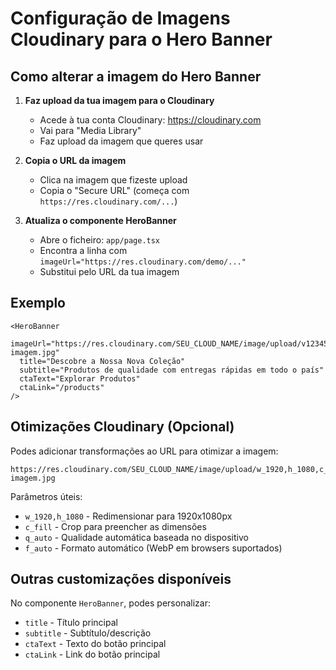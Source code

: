 # Configuração de Imagens Cloudinary para o Hero Banner

## Como alterar a imagem do Hero Banner

1. **Faz upload da tua imagem para o Cloudinary**
   - Acede à tua conta Cloudinary: https://cloudinary.com
   - Vai para "Media Library"
   - Faz upload da imagem que queres usar

2. **Copia o URL da imagem**
   - Clica na imagem que fizeste upload
   - Copia o "Secure URL" (começa com `https://res.cloudinary.com/...`)

3. **Atualiza o componente HeroBanner**
   - Abre o ficheiro: `app/page.tsx`
   - Encontra a linha com `imageUrl="https://res.cloudinary.com/demo/..."`
   - Substitui pelo URL da tua imagem

## Exemplo

```tsx
<HeroBanner
  imageUrl="https://res.cloudinary.com/SEU_CLOUD_NAME/image/upload/v1234567890/sua-imagem.jpg"
  title="Descobre a Nossa Nova Coleção"
  subtitle="Produtos de qualidade com entregas rápidas em todo o país"
  ctaText="Explorar Produtos"
  ctaLink="/products"
/>
```

## Otimizações Cloudinary (Opcional)

Podes adicionar transformações ao URL para otimizar a imagem:

```
https://res.cloudinary.com/SEU_CLOUD_NAME/image/upload/w_1920,h_1080,c_fill,q_auto,f_auto/v1234567890/sua-imagem.jpg
```

Parâmetros úteis:
- `w_1920,h_1080` - Redimensionar para 1920x1080px
- `c_fill` - Crop para preencher as dimensões
- `q_auto` - Qualidade automática baseada no dispositivo
- `f_auto` - Formato automático (WebP em browsers suportados)

## Outras customizações disponíveis

No componente `HeroBanner`, podes personalizar:
- `title` - Título principal
- `subtitle` - Subtítulo/descrição
- `ctaText` - Texto do botão principal
- `ctaLink` - Link do botão principal
